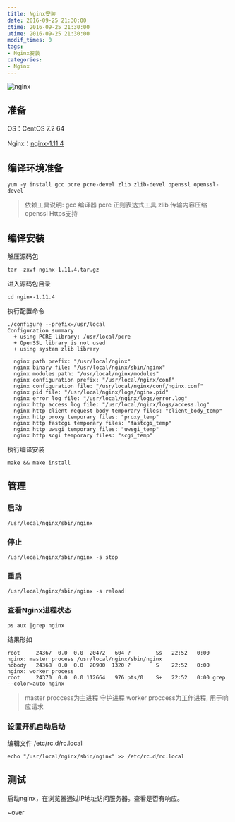 ```yaml
---
title: Nginx安装
date: 2016-09-25 21:30:00
ctime: 2016-09-25 21:30:00
utime: 2016-09-25 21:30:00
modif_times: 0
tags:
- Nginx安装
categories:
- Nginx
---
```


![nginx](http://n.sinaimg.cn/games/3ece443e/20160925/nginx_log.png)

<!-- more -->

## 准备
OS：CentOS 7.2 64

Nginx：[nginx-1.11.4](http://n.sinaimg.cn/games/3ece443e/20160925/nginx-1.11.4.tar.gz)

## 编译环境准备
```
yum -y install gcc pcre pcre-devel zlib zlib-devel openssl openssl-devel
```
> 依赖工具说明:
> gcc 编译器
> pcre 正则表达式工具
> zlib 传输内容压缩
> openssl Https支持

## 编译安装
解压源码包
```
tar -zxvf nginx-1.11.4.tar.gz
```
进入源码包目录
```
cd nginx-1.11.4
```

执行配置命令
```
./configure --prefix=/usr/local
Configuration summary
  + using PCRE library: /usr/local/pcre
  + OpenSSL library is not used
  + using system zlib library

  nginx path prefix: "/usr/local/nginx"
  nginx binary file: "/usr/local/nginx/sbin/nginx"
  nginx modules path: "/usr/local/nginx/modules"
  nginx configuration prefix: "/usr/local/nginx/conf"
  nginx configuration file: "/usr/local/nginx/conf/nginx.conf"
  nginx pid file: "/usr/local/nginx/logs/nginx.pid"
  nginx error log file: "/usr/local/nginx/logs/error.log"
  nginx http access log file: "/usr/local/nginx/logs/access.log"
  nginx http client request body temporary files: "client_body_temp"
  nginx http proxy temporary files: "proxy_temp"
  nginx http fastcgi temporary files: "fastcgi_temp"
  nginx http uwsgi temporary files: "uwsgi_temp"
  nginx http scgi temporary files: "scgi_temp"
```
执行编译安装
```
make && make install
```
## 管理
### 启动
```
/usr/local/nginx/sbin/nginx
```
### 停止
```
/usr/local/nginx/sbin/nginx -s stop
```
### 重启
```
/usr/local/nginx/sbin/nginx -s reload
```
### 查看Nginx进程状态
```
ps aux |grep nginx
```
结果形如
```
root     24367  0.0  0.0  20472   604 ?        Ss   22:52   0:00 nginx: master process /usr/local/nginx/sbin/nginx
nobody   24368  0.0  0.0  20900  1320 ?        S    22:52   0:00 nginx: worker process
root     24370  0.0  0.0 112664   976 pts/0    S+   22:52   0:00 grep --color=auto nginx
```
> master proccess为主进程 守护进程
> worker proccess为工作进程, 用于响应请求


### 设置开机自动启动
编辑文件 /etc/rc.d/rc.local
```
echo "/usr/local/nginx/sbin/nginx" >> /etc/rc.d/rc.local
```

## 测试
启动nginx，在浏览器通过IP地址访问服务器。查看是否有响应。

~over
